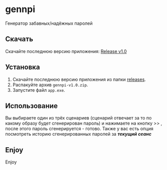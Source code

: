 # gennpi
Генератор забавных/надёжных паролей

## Скачать

Скачайте последнюю версию приложения: [Release v1.0](https://github.com/w1thoutmates/gennpi/releases/tag/v1.0.)

## Установка

1. Скачайте последнюю версию приложения из папки [releases](gennp/releases/).
2. Распакуйте архив `gennpi-v1.0.zip`.
3. Запустите файл `app.exe`.

## Использование

Вы выбираете один из трёх сценариев (сценарий отвечает за то по какому образу будет сгенерирован пароль) и нажимаете на кнопку >> , после этого пароль сгенерируется - готово.
Также у вас есть опция посмотреть историю сгенерированных паролей за ***текущий сеанс***

## Enjoy

Enjoy
